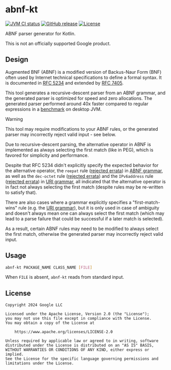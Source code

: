 # abnf-kt

[![JVM CI status](https://github.com/zhanghai/abnf-kt/workflows/JVM%20CI/badge.svg)](https://github.com/zhanghai/abnf-kt/actions) [![GitHub release](https://img.shields.io/github/v/release/zhanghai/abnf-kt)](https://github.com/zhanghai/abnf-kt/releases) [![License](https://img.shields.io/github/license/zhanghai/abnf-kt?color=blue)](LICENSE)

ABNF parser generator for Kotlin.

This is not an officially supported Google product.

## Design

Augmented BNF (ABNF) is a modified version of Backus-Naur Form (BNF) often used by Internet technical specifications to define a formal syntax. It is documented in [RFC 5234](https://datatracker.ietf.org/doc/html/rfc5234) and extended by [RFC 7405](https://datatracker.ietf.org/doc/html/rfc7405).

This tool generates a recursive-descent parser from an ABNF grammar, and the generated parser is optimized for speed and zero allocations. The generated parser performed around 40x faster compared to regular expressions in a [benchmark](src/test/kotlin/UriParserBenchmark.kt) on desktop JVM.

> [!WARNING]
> This tool may require modifications to your ABNF rules, or the generated parser may incorrectly reject valid input - see below.

Due to recursive-descent parsing, the alternative operator in ABNF is implemented as always selecting the first match (like in PEG), which is favored for simplicity and performance.

Despite that RFC 5234 didn't explicitly specify the expected behavior for the alternative operator, the `reepat` rule ([rejected errata](https://www.rfc-editor.org/errata/eid1423)) in [ABNF grammar](https://datatracker.ietf.org/doc/html/rfc5234#section-4), as well as the `dec-octet` rule ([rejected errata](https://www.rfc-editor.org/errata/eid4393)) and the `IPv6address` rule ([rejected errata](https://www.rfc-editor.org/errata/eid4394)) in [URI grammar](https://datatracker.ietf.org/doc/html/rfc3986#appendix-A), all indicated that the alternative operator is in fact not always selecting the first match (despite rules may be re-written to satisfy that).

There are also cases where a grammar explicitly specifies a "first-match-wins" rule (e.g. the [URI grammar](https://datatracker.ietf.org/doc/html/rfc3986#section-4.1)), but it is only used in case of ambiguity and doesn't always mean one can always select the first match (which may lead to a parse failure that could be successful if a later match is selected).

As a result, certain ABNF rules may need to be modified to always select the first match, otherwise the generated parser may incorrectly reject valid input.

## Usage

```bash
abnf-kt PACKAGE_NAME CLASS_NAME [FILE]
```

When `FILE` is absent, `abnf-kt` reads from standard input.

## License

    Copyright 2024 Google LLC

    Licensed under the Apache License, Version 2.0 (the "License");
    you may not use this file except in compliance with the License.
    You may obtain a copy of the License at

        https://www.apache.org/licenses/LICENSE-2.0

    Unless required by applicable law or agreed to in writing, software
    distributed under the License is distributed on an "AS IS" BASIS,
    WITHOUT WARRANTIES OR CONDITIONS OF ANY KIND, either express or implied.
    See the License for the specific language governing permissions and
    limitations under the License.
